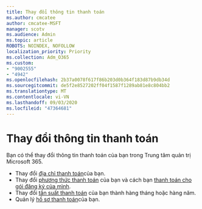 ```yaml
---
title: Thay đổi thông tin thanh toán
ms.author: cmcatee
author: cmcatee-MSFT
manager: scotv
ms.audience: Admin
ms.topic: article
ROBOTS: NOINDEX, NOFOLLOW
localization_priority: Priority
ms.collection: Adm_O365
ms.custom:
- "9002555"
- "4942"
ms.openlocfilehash: 2b37a0078f617f86b203d0b364f183d87b9db34d
ms.sourcegitcommit: de5f2e8527202ff04f1587f1289ab81e8c804bb2
ms.translationtype: MT
ms.contentlocale: vi-VN
ms.lasthandoff: 09/03/2020
ms.locfileid: "47364681"
---
```

# <a name="change-billing-information"></a>Thay đổi thông tin thanh toán

Bạn có thể thay đổi thông tin thanh toán của bạn trong Trung tâm quản trị Microsoft 365. 

- Thay đổi [địa chỉ thanh toán](https://docs.microsoft.com/microsoft-365/commerce/billing-and-payments/change-your-billing-addresses)của bạn.
- Thay đổi [phương thức thanh toán](https://docs.microsoft.com/microsoft-365/commerce/billing-and-payments/manage-payment-methods) của bạn và cách bạn [thanh toán cho gói đăng ký của mình](https://docs.microsoft.com/microsoft-365/commerce/billing-and-payments/pay-for-your-subscription).
- Thay đổi [tần suất thanh toán](https://docs.microsoft.com/microsoft-365/commerce/billing-and-payments/change-payment-frequency) của bạn thành hàng tháng hoặc hàng năm.
- Quản lý [hồ sơ thanh toán](https://docs.microsoft.com/microsoft-365/commerce/billing-and-payments/manage-billing-profiles)của bạn.
